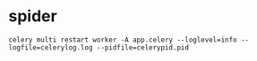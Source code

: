 # spider


```
celery multi restart worker -A app.celery --loglevel=info --logfile=celerylog.log --pidfile=celerypid.pid
```

